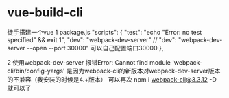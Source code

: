 # vue-build-cli
徒手搭建一个vue
1 package.js
  "scripts": {
    "test": "echo \"Error: no test specified\" && exit 1",
    "dev": "webpack-dev-server"
    // "dev": "webpack-dev-server --open --port 30000" 可以自己配置端口30000
  },

2 使用webpack-dev-server 报错Error: Cannot find module 'webpack-cli/bin/config-yargs'
  是因为webpack-cli的新版本对webpack-dev-server版本的不兼容（我安装的时候是4.+版本）
  可以再次 npm i webpack-cli@3.3.12 -D 就可以了
